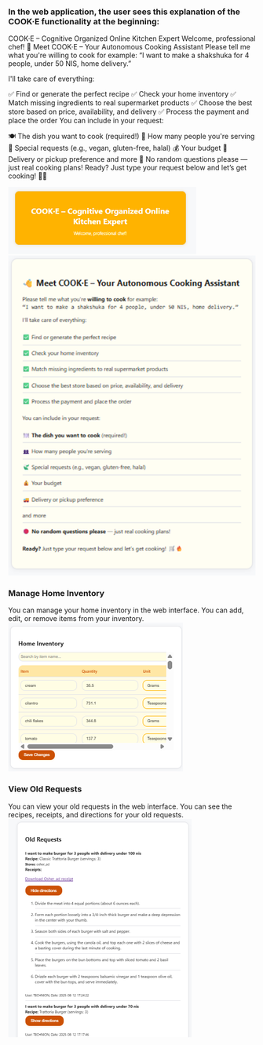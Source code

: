 ### In the web application, the user sees this explanation of the COOK·E functionality at the beginning:
COOK·E – Cognitive Organized Online Kitchen Expert
Welcome, professional chef!
👋 Meet COOK·E – Your Autonomous Cooking Assistant
Please tell me what you're willing to cook for example:
“I want to make a shakshuka for 4 people, under 50 NIS, home delivery.”

I'll take care of everything:

✅ Find or generate the perfect recipe
✅ Check your home inventory
✅ Match missing ingredients to real supermarket products
✅ Choose the best store based on price, availability, and delivery
✅ Process the payment and place the order
You can include in your request:

🍽️ The dish you want to cook (required!)
👥 How many people you're serving
🍃 Special requests (e.g., vegan, gluten-free, halal)
💰 Your budget
🚚 Delivery or pickup preference
and more
🛑 No random questions please — just real cooking plans!
Ready? Just type your request below and let’s get cooking! 🛒🔥


![welcome](media/welcome.png)
![explanation](media/explain.png)


### Manage Home Inventory
You can manage your home inventory in the web interface.
You can add, edit, or remove items from your inventory.
![inventory](media/inventory.png)

### View Old Requests
You can view your old requests in the web interface.
You can see the recipes, receipts, and directions for your old requests.
![old_requests](media/old_requests.png)